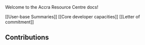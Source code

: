 Welcome to the Accra Resource Centre docs!

[[User-base Summaries]]
[[Core developer capacities]]
[[Letter of commitment]]

## Contributions

<canvas id="contributionsChart"></canvas>

<script src="https://cdn.jsdelivr.net/npm/chart.js"></script>
<script>
  // Brand color palette
  const brandColors = ["#cd5aff", "#8067ff", "#ef64ff", "#ff4b85"];

  // Function to get color from the brand palette, cycling through if there are more contributors than colors
  function getBrandColor(index) {
    return brandColors[index % brandColors.length];
  }

  fetch("contributions.json")
    .then(response => response.json())
    .then(data => {
      const ctx = document.getElementById('contributionsChart').getContext('2d');
      
      // Prepare the dataset for each contributor
      const chartData = {
        labels: [],  // Array to store months
        datasets: [] // Array to store the data for each contributor
      };

      // Loop through each contributor
      data.forEach((entry, index) => {
        const user = entry.user;
        const history = entry.history;

        // Fill in the labels (months) from the first contributor's data
        if (chartData.labels.length === 0) {
          chartData.labels = history.map(h => h.month);
        }

        // Prepare the data for each contributor
        const userCommits = history.map(h => h.commits);
        chartData.datasets.push({
          label: user,
          data: userCommits,
          fill: false, // No filling under the line
          borderColor: getBrandColor(index), // Use brand color from the palette
          tension: 0.4 // Makes the line smooth
        });
      });

      // Create the chart
      new Chart(ctx, {
        type: 'line', // Use a line chart
        data: chartData,
        options: {
          responsive: true,
          scales: {
            y: {
              beginAtZero: true, // Ensure the y-axis starts at 0
            }
          },
          plugins: {
            legend: {
              display: false // Hide the legend
            }
          }
        }
      });
    });
</script>